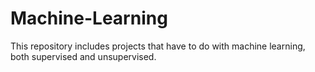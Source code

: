 # Machine-Learning
This repository includes projects that have to do with machine learning, both supervised and unsupervised. 

